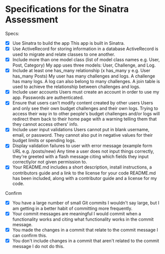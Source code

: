 # Specifications for the Sinatra Assessment

Specs:
- [x] Use Sinatra to build the app
    This app is built in Sinatra.
- [x] Use ActiveRecord for storing information in a database
    ActiveRecord is used to migrate and relate classes to one another.
- [x] Include more than one model class (list of model class names e.g. User, Post, Category)
    My app uses three models: User, Challenge, and Log.  
- [x] Include at least one has_many relationship (x has_many y e.g. User has_many Posts)
    My user has many challenges and logs.  A challenge has many logs.  A log can also belong to many challenges.
    A join table is used to achieve the relationship between challenges and logs.
- [x] Include user accounts
    Users must create an account in order to use my app.  Passwords are authenticated.  
- [x] Ensure that users can't modify content created by other users
    Users and only see their own budget challenges and their own logs.  Trying to access their way in to other people's budget challenges and/or logs will redirect them back to their home page with a warning telling them that they cannot access others' info.
- [x] Include user input validations
    Users cannot put in blank username, email, or password.  They cannot also put in negative values for their budget limits or spending logs.    
- [x] Display validation failures to user with error message (example form URL e.g. /posts/new)
    Any time a user does not input things correctly, they're greeted with a flash message citing which fields they input correctly/or not given permission to.
- [x] Your README.md includes a short description, install instructions, a contributors guide and a link to the license for your code
  README.md has been included, along with a contributor guide and a license for my code.

Confirm
- [x] You have a large number of small Git commits
  I wouldn't say large, but I am getting in a better habit of committing more frequently.
- [x] Your commit messages are meaningful
  I would commit when a functionality works and citing what functionality works in the commit message.
- [x] You made the changes in a commit that relate to the commit message
  I can confirm this.
- [x] You don't include changes in a commit that aren't related to the commit message
  I do not do this.
